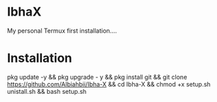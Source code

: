 # IbhaX
My personal Termux first installation....

# Installation
  pkg update -y && pkg upgrade - y && pkg install git && git clone https://github.com/Albiahbii/Ibha-X && cd Ibha-X && chmod +x setup.sh unistall.sh && bash setup.sh
